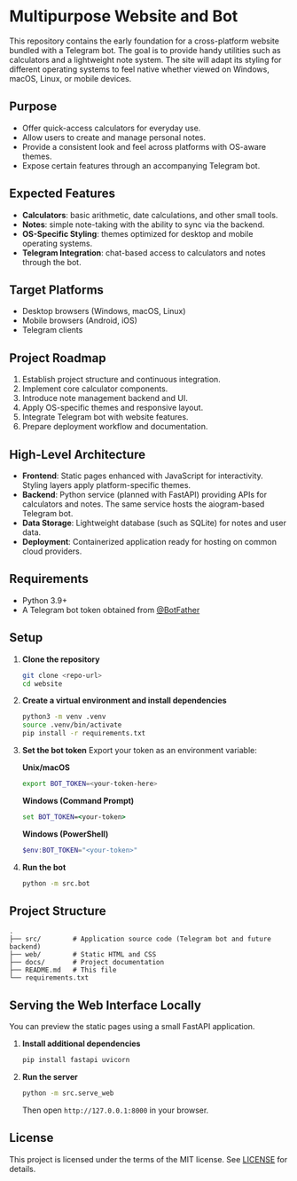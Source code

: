 # Multipurpose Website and Bot

This repository contains the early foundation for a cross-platform website bundled with a Telegram bot. The goal is to provide handy utilities such as calculators and a lightweight note system. The site will adapt its styling for different operating systems to feel native whether viewed on Windows, macOS, Linux, or mobile devices.

## Purpose
- Offer quick-access calculators for everyday use.
- Allow users to create and manage personal notes.
- Provide a consistent look and feel across platforms with OS-aware themes.
- Expose certain features through an accompanying Telegram bot.

## Expected Features
- **Calculators**: basic arithmetic, date calculations, and other small tools.
- **Notes**: simple note-taking with the ability to sync via the backend.
- **OS-Specific Styling**: themes optimized for desktop and mobile operating systems.
- **Telegram Integration**: chat-based access to calculators and notes through the bot.

## Target Platforms
- Desktop browsers (Windows, macOS, Linux)
- Mobile browsers (Android, iOS)
- Telegram clients

## Project Roadmap
1. Establish project structure and continuous integration.
2. Implement core calculator components.
3. Introduce note management backend and UI.
4. Apply OS-specific themes and responsive layout.
5. Integrate Telegram bot with website features.
6. Prepare deployment workflow and documentation.

## High-Level Architecture
- **Frontend**: Static pages enhanced with JavaScript for interactivity. Styling layers apply platform-specific themes.
- **Backend**: Python service (planned with FastAPI) providing APIs for calculators and notes. The same service hosts the aiogram-based Telegram bot.
- **Data Storage**: Lightweight database (such as SQLite) for notes and user data.
- **Deployment**: Containerized application ready for hosting on common cloud providers.

## Requirements
- Python 3.9+
- A Telegram bot token obtained from [@BotFather](https://t.me/BotFather)

## Setup
1. **Clone the repository**
   ```bash
   git clone <repo-url>
   cd website
   ```
2. **Create a virtual environment and install dependencies**
   ```bash
   python3 -m venv .venv
   source .venv/bin/activate
   pip install -r requirements.txt
   ```
3. **Set the bot token**
   Export your token as an environment variable:

   **Unix/macOS**
   ```bash
   export BOT_TOKEN=<your-token-here>
   ```

   **Windows (Command Prompt)**
   ```cmd
   set BOT_TOKEN=<your-token>
   ```

   **Windows (PowerShell)**
   ```powershell
   $env:BOT_TOKEN="<your-token>"
   ```
4. **Run the bot**
   ```bash
   python -m src.bot
   ```

## Project Structure
```
.
├── src/        # Application source code (Telegram bot and future backend)
├── web/        # Static HTML and CSS
├── docs/       # Project documentation
├── README.md   # This file
└── requirements.txt
```

## Serving the Web Interface Locally

You can preview the static pages using a small FastAPI application.

1. **Install additional dependencies**
   ```bash
   pip install fastapi uvicorn
   ```
2. **Run the server**
   ```bash
   python -m src.serve_web
   ```
   Then open `http://127.0.0.1:8000` in your browser.

## License
This project is licensed under the terms of the MIT license. See [LICENSE](LICENSE) for details.
